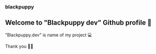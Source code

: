 ### blackpuppy

## Welcome to "Blackpuppy dev" Github profile 🐶

"Blackpuppy.dev" is name of my project 💻


Thank you 🎉✨
